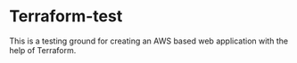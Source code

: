 # Terraform-test
This is a testing ground for creating an AWS based web application with the help of Terraform.

